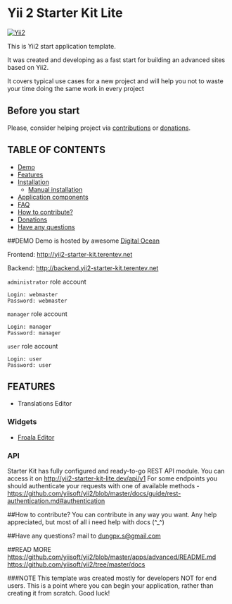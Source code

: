 # Yii 2 Starter Kit Lite

<!-- BADGES/ -->

[![Yii2](https://img.shields.io/badge/Powered_by-Yii_Framework-green.svg?style=flat)](http://www.yiiframework.com/)

<!-- /BADGES -->

This is Yii2 start application template.

It was created and developing as a fast start for building an advanced sites based on Yii2. 

It covers typical use cases for a new project and will help you not to waste your time doing the same work in every project

## Before you start
Please, consider helping project via [contributions](https://github.com/trntv/yii2-starter-kit-lite/issues) or [donations](#donations). 

## TABLE OF CONTENTS
- [Demo](#demo)
- [Features](#features)
- [Installation](docs/installation.md)
    - [Manual installation](docs/installation.md#manual-installation)
- [Application components](#application-components)
- [FAQ](docs/faq.md)
- [How to contribute?](#how-to-contribute)
- [Donations](#donations)
- [Have any questions](#have-any-questions)

##DEMO
Demo is hosted by awesome [Digital Ocean](https://m.do.co/c/d7f000191ea8)

Frontend:
http://yii2-starter-kit.terentev.net

Backend:
http://backend.yii2-starter-kit.terentev.net

`administrator` role account
```
Login: webmaster
Password: webmaster
```

`manager` role account
```
Login: manager
Password: manager
```

`user` role account
```
Login: user
Password: user
```

## FEATURES
- Translations Editor


### Widgets
- [Froala Editor](https://github.com/froala/yii2-froala-editor)


### API
Starter Kit has fully configured and ready-to-go REST API module. You can access it on http://yii2-starter-kit-lite.dev/api/v1
For some endpoints you should authenticate your requests with one of available methods - https://github.com/yiisoft/yii2/blob/master/docs/guide/rest-authentication.md#authentication


##How to contribute?
You can contribute in any way you want. Any help appreciated, but most of all i need help with docs (^_^)

##Have any questions?
mail to [dungpx.s@gmail.com](mailto:dungpx.s@gmail.com)

##READ MORE
https://github.com/yiisoft/yii2/blob/master/apps/advanced/README.md
https://github.com/yiisoft/yii2/tree/master/docs

###NOTE
This template was created mostly for developers NOT for end users.
This is a point where you can begin your application, rather than creating it from scratch.
Good luck!

